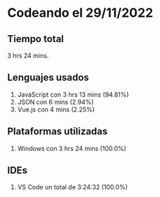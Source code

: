 # Codeando el 29/11/2022

## Tiempo total
3 hrs 24 mins.

## Lenguajes usados
1. JavaScript con 3 hrs 13 mins (94.81%)
1. JSON con 6 mins (2.94%)
1. Vue.js con 4 mins (2.25%)

## Plataformas utilizadas
1. Windows con 3 hrs 24 mins (100.0%)

## IDEs
1. VS Code un total de 3:24:32 (100.0%)
